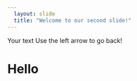 ```yaml
---
  layout: slide
  title: "Welcome to our second slide!"
---
```

  Your text
  Use the left arrow to go back!
<h1>Hello</h1>
